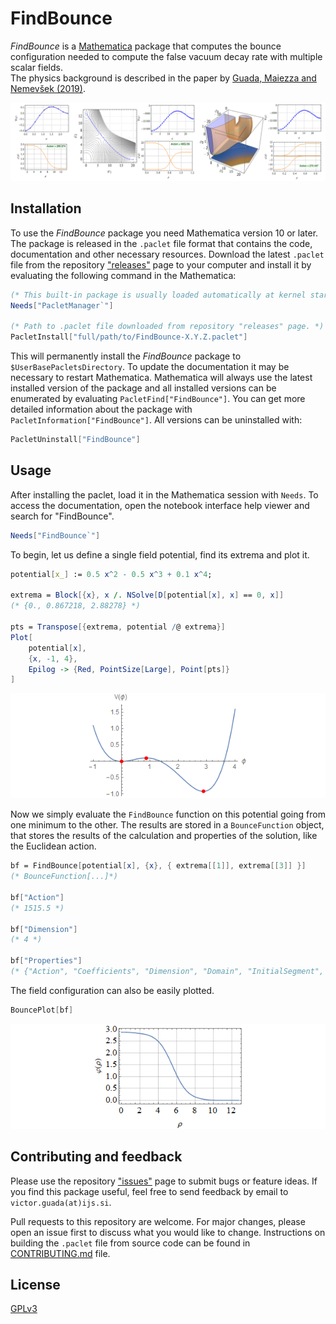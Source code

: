 # FindBounce

_FindBounce_ is a [Mathematica](http://www.wolfram.com/mathematica/) package
that computes the bounce configuration needed to compute the false vacuum decay rate with multiple scalar fields.  
The physics background is described in the paper by [Guada, Maiezza and Nemevšek (2019)](https://arxiv.org/abs/1803.02227).

![example1](Images/ExamplesBounces.png)

## Installation

To use the _FindBounce_ package you need Mathematica version 10 or later.
The package is released in the `.paclet` file format that contains the code, documentation and other necessary resources.
Download the latest `.paclet` file from the repository ["releases"](https://github.com/vguada/FindBounce/releases) page
to your computer and install it by evaluating the following command in the Mathematica:

```mathematica
(* This built-in package is usually loaded automatically at kernel startup. *)
Needs["PacletManager`"]

(* Path to .paclet file downloaded from repository "releases" page. *)
PacletInstall["full/path/to/FindBounce-X.Y.Z.paclet"]
```

This will permanently install the _FindBounce_ package to `$UserBasePacletsDirectory`.
To update the documentation it may be necessary to restart Mathematica.
Mathematica will always use the latest installed version of the package and all installed versions
can be enumerated by evaluating `PacletFind["FindBounce"]`.
You can get more detailed information about the package with `PacletInformation["FindBounce"]`.
All versions can be uninstalled with:

```mathematica
PacletUninstall["FindBounce"]
```

## Usage

After installing the paclet, load it in the Mathematica session with `Needs`.
To access the documentation, open the notebook interface help viewer and search for "FindBounce".

```mathematica
Needs["FindBounce`"]
```

To begin, let us define a single field potential, find its extrema and plot it.

```mathematica
potential[x_] := 0.5 x^2 - 0.5 x^3 + 0.1 x^4;

extrema = Block[{x}, x /. NSolve[D[potential[x], x] == 0, x]]
(* {0., 0.867218, 2.88278} *)

pts = Transpose[{extrema, potential /@ extrema}]
Plot[
    potential[x],
    {x, -1, 4},
    Epilog -> {Red, PointSize[Large], Point[pts]}
]
 ```

![usage1.1](Images/UsageExample_1-1.png)

Now we simply evaluate the `FindBounce` function on this potential going from one minimum to the other.
The results are stored in a `BounceFunction` object, that stores the results of the calculation
and properties of the solution, like the Euclidean action.

 ```mathematica
bf = FindBounce[potential[x], {x}, { extrema[[1]], extrema[[3]] }]
(* BounceFunction[...]*)

bf["Action"]
(* 1515.5 *)

bf["Dimension"]
(* 4 *)

bf["Properties"]
(* {"Action", "Coefficients", "Dimension", "Domain", "InitialSegment",  "Path", "Potential", "Radii",...} *)
 ```

The field configuration can also be easily plotted.

 ```mathematica
BouncePlot[bf]
```

![usage1.2](Images/UsageExample_1-2.png )

## Contributing and feedback

Please use the repository ["issues"](https://github.com/vguada/FindBounces/issues) page to submit bugs or feature ideas.
If you find this package useful, feel free to send feedback by email to `victor.guada(at)ijs.si`.

Pull requests to this repository are welcome.
For major changes, please open an issue first to discuss what you would like to change.
Instructions on building the `.paclet` file from source code can be found in [CONTRIBUTING.md]( CONTRIBUTING.md ) file.

## License

[GPLv3](https://choosealicense.com/licenses/gpl-3.0/)
